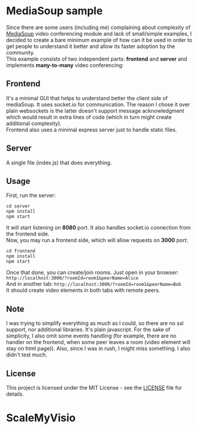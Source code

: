 MediaSoup sample
================
Since there are some users (including me) complaining about complexity of [MediaSoup] video conferencing module and lack of small/simple examples, I decided to create a bare minimum example of how can it be used in order to get people to understand it better and allow its faster adoption by the community.  
This example consists of two independent parts: **frontend** and **server** and implements **many-to-many** video conferencing:

Frontend
--------
It's a minimal GUI that helps to understand better the client side of mediaSoup. It uses socket.io for communication. The reason I chose it over plain websockets is the latter doesn't support message acknowledgment which would result in extra lines of code (which in turn might create additional complexity).  
Frontend also uses a minimal express server just to handle static files.

Server
------
A single file (index.js) that does everything.

Usage
-----
First, run the server:
```
cd server
npm install
npm start
```
It will start listening on **8080** port. It also handles socket.io connection from the frontend side.  
Now, you may run a frontend side, which will allow requests on **3000** port:
```
cd frontend
npm install
npm start
```
Once that done, you can create/join rooms. Just open in your browser:
`http://localhost:3000/?roomId=room1&peerName=Alice`  
And in another tab:
`http://localhost:3000/?roomId=room1&peerName=Bob`  
It should create video elements in both tabs with remote peers.


Note
----
I was trying to simplify everything as much as I could, so there are no ssl support, nor additional libraries. It's plain javascript. For the sake of simplicity, I also omit some events handling (for example, there are no handler on the frontend, when some peer leaves a room (video element will stay on html page)). Also, since I was in rush, I might miss something. I also didn't test much.

License
-------

This project is licensed under the MIT License - see the [LICENSE](LICENSE) file for details.


[MediaSoup]: <https://github.com/versatica/mediasoup>
# ScaleMyVisio
